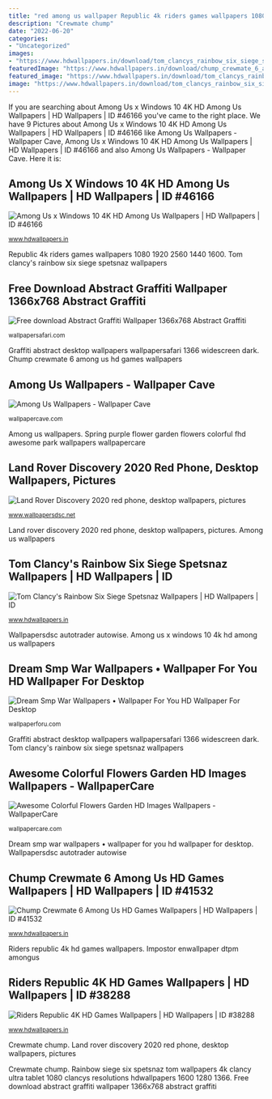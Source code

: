 ```yaml
---
title: "red among us wallpaper Republic 4k riders games wallpapers 1080 1920 2560 1440 1600"
description: "Crewmate chump"
date: "2022-06-20"
categories:
- "Uncategorized"
images:
- "https://www.hdwallpapers.in/download/tom_clancys_rainbow_six_siege_spetsnaz-1600x900.jpg"
featuredImage: "https://www.hdwallpapers.in/download/chump_crewmate_6_among_us_hd_games-1920x1080.jpg"
featured_image: "https://www.hdwallpapers.in/download/tom_clancys_rainbow_six_siege_spetsnaz-1600x900.jpg"
image: "https://www.hdwallpapers.in/download/tom_clancys_rainbow_six_siege_spetsnaz-1600x900.jpg"
---
```


If you are searching about Among Us x Windows 10 4K HD Among Us Wallpapers | HD Wallpapers | ID #46166 you've came to the right place. We have 9 Pictures about Among Us x Windows 10 4K HD Among Us Wallpapers | HD Wallpapers | ID #46166 like Among Us Wallpapers - Wallpaper Cave, Among Us x Windows 10 4K HD Among Us Wallpapers | HD Wallpapers | ID #46166 and also Among Us Wallpapers - Wallpaper Cave. Here it is:

## Among Us X Windows 10 4K HD Among Us Wallpapers | HD Wallpapers | ID #46166

![Among Us x Windows 10 4K HD Among Us Wallpapers | HD Wallpapers | ID #46166](https://www.hdwallpapers.in/download/among_us_x_windows_10_4k_hd_among_us-1920x1080.jpg "Republic 4k riders games wallpapers 1080 1920 2560 1440 1600")

<small>www.hdwallpapers.in</small>

Republic 4k riders games wallpapers 1080 1920 2560 1440 1600. Tom clancy&#039;s rainbow six siege spetsnaz wallpapers

## Free Download Abstract Graffiti Wallpaper 1366x768 Abstract Graffiti

![Free download Abstract Graffiti Wallpaper 1366x768 Abstract Graffiti](https://img.wallpapersafari.com/desktop/1366/768/84/3/6DNbYr.jpg "Dream smp war wallpapers • wallpaper for you hd wallpaper for desktop")

<small>wallpapersafari.com</small>

Graffiti abstract desktop wallpapers wallpapersafari 1366 widescreen dark. Chump crewmate 6 among us hd games wallpapers

## Among Us Wallpapers - Wallpaper Cave

![Among Us Wallpapers - Wallpaper Cave](https://wallpapercave.com/wp/wp7748566.jpg "Among us x windows 10 4k hd among us wallpapers")

<small>wallpapercave.com</small>

Among us wallpapers. Spring purple flower garden flowers colorful fhd awesome park wallpapers wallpapercare

## Land Rover Discovery 2020 Red Phone, Desktop Wallpapers, Pictures

![Land Rover Discovery 2020 red phone, desktop wallpapers, pictures](https://www.wallpapersdsc.net/wp-content/uploads/2020/03/Land-Rover-Discovery-2020-red-Wallpapers-HQ.jpg "Awesome colorful flowers garden hd images wallpapers")

<small>www.wallpapersdsc.net</small>

Land rover discovery 2020 red phone, desktop wallpapers, pictures. Among us wallpapers

## Tom Clancy&#039;s Rainbow Six Siege Spetsnaz Wallpapers | HD Wallpapers | ID

![Tom Clancy&#039;s Rainbow Six Siege Spetsnaz Wallpapers | HD Wallpapers | ID](https://www.hdwallpapers.in/download/tom_clancys_rainbow_six_siege_spetsnaz-1600x900.jpg "Chump crewmate 6 among us hd games wallpapers")

<small>www.hdwallpapers.in</small>

Wallpapersdsc autotrader autowise. Among us x windows 10 4k hd among us wallpapers

## Dream Smp War Wallpapers • Wallpaper For You HD Wallpaper For Desktop

![Dream Smp War Wallpapers • Wallpaper For You HD Wallpaper For Desktop](https://wallpaperforu.com/wp-content/uploads/2021/03/738622-Dream-Smp-Wallpapers121400x1050.jpg "Republic 4k riders games wallpapers 1080 1920 2560 1440 1600")

<small>wallpaperforu.com</small>

Graffiti abstract desktop wallpapers wallpapersafari 1366 widescreen dark. Tom clancy&#039;s rainbow six siege spetsnaz wallpapers

## Awesome Colorful Flowers Garden HD Images Wallpapers - WallpaperCare

![Awesome Colorful Flowers Garden HD Images Wallpapers - WallpaperCare](https://wallpapercare.com/wp-content/uploads/2017/04/purple-spring-flower-park-fhd-wallpaper.jpg "Land rover discovery 2020 red phone, desktop wallpapers, pictures")

<small>wallpapercare.com</small>

Dream smp war wallpapers • wallpaper for you hd wallpaper for desktop. Wallpapersdsc autotrader autowise

## Chump Crewmate 6 Among Us HD Games Wallpapers | HD Wallpapers | ID #41532

![Chump Crewmate 6 Among Us HD Games Wallpapers | HD Wallpapers | ID #41532](https://www.hdwallpapers.in/download/chump_crewmate_6_among_us_hd_games-1920x1080.jpg "Among us wallpapers")

<small>www.hdwallpapers.in</small>

Riders republic 4k hd games wallpapers. Impostor enwallpaper dtpm amongus

## Riders Republic 4K HD Games Wallpapers | HD Wallpapers | ID #38288

![Riders Republic 4K HD Games Wallpapers | HD Wallpapers | ID #38288](https://www.hdwallpapers.in/download/riders_republic_4k_hd_games-1600x900.jpg "Riders republic 4k hd games wallpapers")

<small>www.hdwallpapers.in</small>

Crewmate chump. Land rover discovery 2020 red phone, desktop wallpapers, pictures

Crewmate chump. Rainbow siege six spetsnaz tom wallpapers 4k clancy ultra tablet 1080 clancys resolutions hdwallpapers 1600 1280 1366. Free download abstract graffiti wallpaper 1366x768 abstract graffiti
